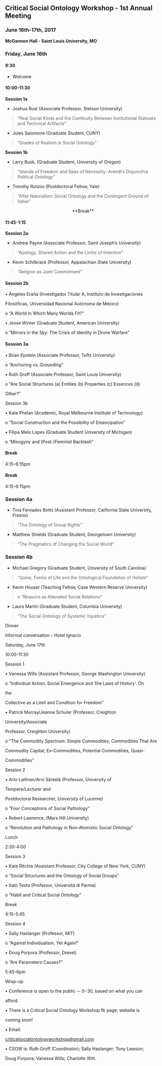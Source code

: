 ## Critical Social Ontology Workshop - 1st Annual Meeting

### June 16th-17th, 2017

**McGannon Hall - Saint Louis University, MO**

### Friday, June 16th 

#### 9:30

* Welcome

#### 10:00-11:30

**Session 1a**

* Joshua Rust \(Associate Professor, Stetson University\)

> “Real Social Kinds and the Continuity Between Institutional Statuses and Technical Artifacts”

* Jules Salomone \(Graduate Student, CUNY\)

> “Grades of Realism in Social Ontology”

**Session 1b**

* Larry Busk, \(Graduate Student, University of Oregon\)

> “Islands of Freedom and Seas of Necessity: Arendt’s Disjunctive Political Ontology”

* Timothy Rutzou \(Postdoctoral Fellow, Yale\)

> “After Naturalism: Social Ontology and the Contingent Ground of Value”

<p align="center"> **Break**</p>

#### 11:45-1:15

**Session 2a**

* Andrew Payne \(Associate Professor, Saint Joseph’s University\)

> “Apology, Shared Action and the Limits of Intention”

* Kevin Schilbrack \(Professor, Appalachian State University\)

> “Religion as Joint Commitment”

#### Session 2b

• Ángeles Eraña \(Investigador Titular A, Instituto de Investigaciones

Filosóficas, Universidad Nacional Autónoma de México\)

o “A World in Which Many Worlds Fit?”

• Jesse Winter \(Graduate Student, American University\)

o “Mirrors in the Sky: The Crisis of Identity in Drone Warfare”

#### Session 3a

• Brian Epstein \(Associate Professor, Tufts University\)

o “Anchoring vs. Grounding”

• Ruth Groff \(Associate Professor, Saint Louis University\)

o “Are Social Structures \(a\) Entities \(b\) Properties \(c\) Essences \(d\)

Other?”

Session 3b

• Kate Phelan \(Academic, Royal Melbourne Institute of Technology\)

o “Social Construction and the Possibility of Emancipation”

• Filipa Melo Lopes \(Graduate Student University of Michigan\)

o “Misogyny and \(Post-\)Feminist Backlash”

#### Break

4:15-6:15pm

 #### Break

 4:15-6:15pm

 ### Session 4a

 - Tina Fernades Botts (Assistant Professor, California State University, Fresno)

>"The Ontology of Group Rights"

-  Matthew Shields (Graduate Student, Georgetown University)

>“The Pragmatics of Changing the Social World”

### Session 4b

- Michael Gregory (Graduate Student, University of South Carolina)

>“Quine, Forms of Life and the Ontological Foundation of Holism”

- Kevin Houser (Teaching Fellow, Case Western Reserve University)

>  o “Reasons as Alienated Social Relations”
 
- Laura Martin (Graduate Student, Columbia University)

>"The Social Ontology of Systemic Injustice"

Dinner

Informal conversation – Hotel Ignacio

Saturday, June 17th

10:00-11:30

Session 1

• Vanessa Wills \(Assistant Professor, George Washington University\)

o “Individual Action, Social Emergence and ‘the Laws of History’: On

the

Collective as a Limit and Condition for Freedom”

• Patrick Murray/Jeanne Schuler \(Professor, Creighton

University/Associate

Professor, Creighton University\)

o “The Commodity Spectrum: Simple Commodities, Commodities That Are

Commodity Capital, Ex-Commodities, Potential Commodities, Quasi-

Commodities”

Session 2

• Arto Laitinen/Arvi Särkelä \(Professor, University of

Tempere/Lecturer and

Postdoctoral Researcher, University of Lucerne\)

o “Four Conceptions of Social Pathology”

• Robert Lawrence, \(Mars Hill University\)

o “Revolution and Pathology in Non-Atomistic Social Ontology”

Lunch

2:30-4:00

Session 3

• Kate Ritchie \(Assistant Professor, City College of New York, CUNY\)

o “Social Structures and the Ontology of Social Groups”

• Italo Testa \(Professor, Università di Parma\)

o “Habit and Critical Social Ontology”

Break

4:15-5:45

Session 4

• Sally Haslanger \(Professor, MIT\)

o “Against Individualism, Yet Again!”

• Doug Porpora \(Professor, Drexel\)

o “Are Parameters Causes?”

5:45-6pm

Wrap-up

• Conference is open to the public -- $0-$30, based on what you can

afford.

• There is a Critical Social Ontology Workshop fb page; website is

coming soon!

• Email:

[criticalsocialontologyworkshop@gmail.com](link)

• CSOW is: Ruth Groff \(Coordinator\); Sally Haslanger; Tony Lawson;

Doug Porpora; Vanessa Wills; Charlotte Witt.

